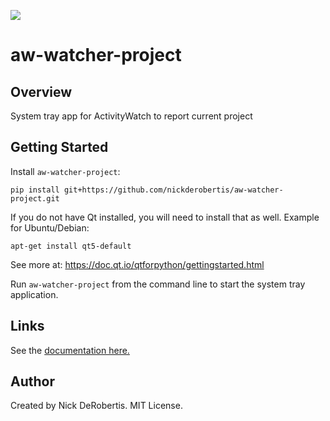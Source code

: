 
[![](https://codecov.io/gh/nickderobertis/aw-watcher-project/branch/master/graph/badge.svg)](https://codecov.io/gh/nickderobertis/aw-watcher-project)

#  aw-watcher-project

## Overview

System tray app for ActivityWatch to report current project

## Getting Started

Install `aw-watcher-project`:

```
pip install git+https://github.com/nickderobertis/aw-watcher-project.git
```

If you do not have Qt installed, you will need to install
that as well. Example for Ubuntu/Debian:

```
apt-get install qt5-default
```

See more at: https://doc.qt.io/qtforpython/gettingstarted.html

Run `aw-watcher-project` from the command line to start the system 
tray application.

## Links

See the
[documentation here.](
https://nickderobertis.github.io/aw-watcher-project/
)

## Author

Created by Nick DeRobertis. MIT License.
